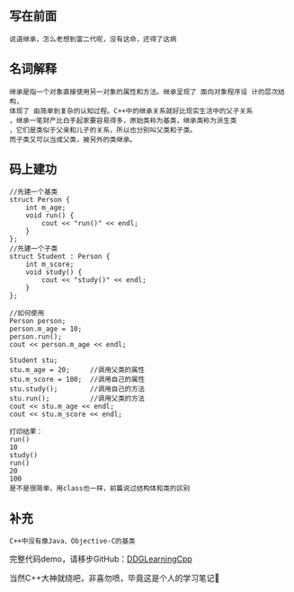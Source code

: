 ## 写在前面
```
说道继承，怎么老想到富二代呢，没有这命，还得了这病
```
## 名词解释
```
继承是指一个对象直接使用另一对象的属性和方法。继承呈现了 面向对象程序设 计的层次结构， 
体现了 由简单到复杂的认知过程。C++中的继承关系就好比现实生活中的父子关系
，继承一笔财产比白手起家要容易得多，原始类称为基类，继承类称为派生类
，它们是类似于父亲和儿子的关系，所以也分别叫父类和子类。
而子类又可以当成父类，被另外的类继承。 
```

## 码上建功 
```
//先建一个基类
struct Person {
    int m_age;
    void run() {
        cout << "run()" << endl;
    }
};
//先建一个子类
struct Student : Person {
    int m_score;
    void study() {
        cout << "study()" << endl;
    }
};

//如何使用
Person person;
person.m_age = 10;
person.run();
cout << person.m_age << endl;
    
Student stu;
stu.m_age = 20;     //调用父类的属性
stu.m_score = 100;  //调用自己的属性
stu.study();        //调用自己的方法
stu.run();          //调用父类的方法
cout << stu.m_age << endl;
cout << stu.m_score << endl;

打印结果：
run()
10
study()
run()
20
100
是不是很简单，用class也一样，前篇说过结构体和类的区别

```
## 补充
```
C++中没有像Java、Objective-C的基类
```
完整代码demo，请移步GitHub：[DDGLearningCpp](https://github.com/dudongge/DDGLearningCpp)

当然C++大神就绕吧，非喜勿喷，毕竟这是个人的学习笔记📒